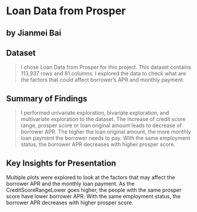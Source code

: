 # Loan Data from Prosper
## by Jianmei Bai


## Dataset

> I chose Loan Data from Prosper for this project. This dataset contains 
113,937 rows and 81 columns. I explored the data to check what are the factors that could affect borrower’s APR and monthly payment.


## Summary of Findings

> I performed univariate exploration, bivariate exploration, and multivariate exploration to the dataset. The increase of credit score range, prosper score or loan original amount leads to decrease of borrower APR. 
The higher the loan original amount, the more monthly loan payment the borrower needs to pay.
With the same employment status, the borrower APR decreases with higher prosper score.
## Key Insights for Presentation

> 
Multiple plots were explored to look at the factors that may affect the borrower APR and the monthly loan payment.  As the CreditScoreRangeLower goes higher, the people with the same prosper score have lower borrower APR. With the same employment status, the borrower APR decreases with higher prosper score.
